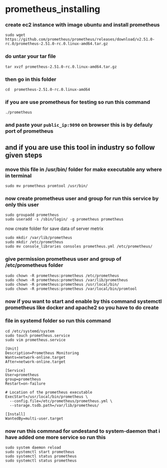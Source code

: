 # prometheus_installing
### create ec2 instance with image ubuntu  and install prometheus
```
sudo wget https://github.com/prometheus/prometheus/releases/download/v2.51.0-rc.0/prometheus-2.51.0-rc.0.linux-amd64.tar.gz
```
### do untar your tar file 
```
tar xvzf prometheus-2.51.0-rc.0.linux-amd64.tar.gz
```
### then go in this folder 
```
cd  prometheus-2.51.0-rc.0.linux-amd64
```
### if you are use prometheus for testing so run this command 
```
./prometheus
```
### and paste your ```public_ip:9090``` on browser this is by defauly port of prometheus

## and if you are use this tool in industry so follow given steps

### move this file in /usr/bin/ folder for make executable any where in terminal 
```
sudo mv prometheus promtool /usr/bin/
```
### now create prometheus user and group for run this service by only this user
```
sudo groupadd prometheus
sudo useradd -s /sbin/login/ -g prometheus prometheus   
```
now create folder for save data of server metrix 
```
sudo mkdir /var/lib/prometheus
sudo mkdir /etc/prometheus
sudo mv console_libraries consoles prometheus.yml /etc/prometheus/
```
### give permission prometheus user and group of /etc/prometheus folder 
```
sudo chown -R prometheus:prometheus /etc/prometheus
sudo chown -R prometheus:prometheus /var/lib/prometheus
sudo chown -R prometheus:prometheus /usr/local/bin/
sudo chown -R prometheus:prometheus /var/local/bin/promtool
```
### now if you want to start and enable by this command systemctl prometheus like docker and apache2 so you have to do create 
### file in systemd folder so run this command 
```
cd /etc/systemd/system
sudo touch prometheus.service
sudo vim prometheus.service
```
```
[Unit]
Description=Prometheus Monitoring
Wants=network-online.target
After=network-online.target

[Service]
User=prometheus
group=prometheus
Restart=on-failure

# Location of the prometheus executable
ExecStart=/usr/local/bin/prometheus \
  --config.file=/etc/prometheus/prometheus.yml \
  --storage.tsdb.path=/var/lib/prometheus/

[Install]
WantedBy=multi-user.target
```
### now run this commnad for undestand to system-daemon that i have added one more service so run this 
```
sudo system daemon reload
sudo systemctl start prometheus
sudo systemctl status prometheus
sudo systemctl status prometheus
```

